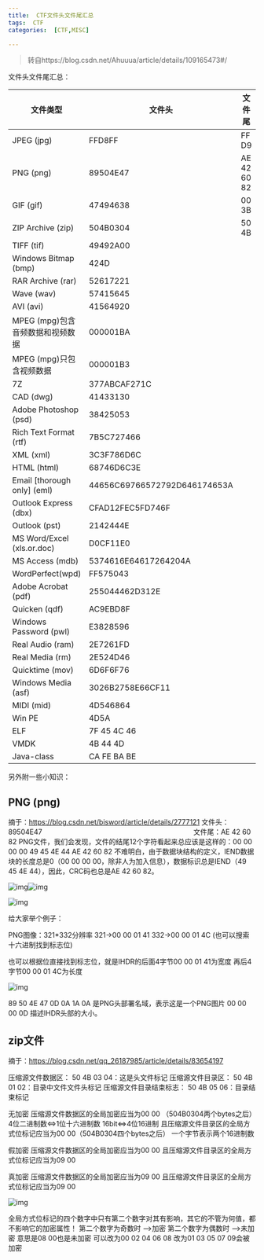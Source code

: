```yaml
---
title:  CTF文件头文件尾汇总
tags:  CTF
categories:  [CTF,MISC]

---
```


> 转自https://blog.csdn.net/Ahuuua/article/details/109165473#/

文件头文件尾汇总：

| 文件类型                         | 文件头                       | 文件尾      | 特征    |
| -------------------------------- | ---------------------------- | ----------- | ------- |
| JPEG (jpg)                       | FFD8FF                       | FF D9       | ÿØÿà    |
| PNG (png)                        | 89504E47                     | AE 42 60 82 | .PNG... |
| GIF (gif)                        | 47494638                     | 00 3B       | GIF89a  |
| ZIP Archive (zip)                | 504B0304                     | 50 4B       | PK..    |
| TIFF (tif)                       | 49492A00                     |             |         |
| Windows Bitmap (bmp)             | 424D                         |             | BM      |
| RAR Archive (rar)                | 52617221                     |             | Rar!... |
| Wave (wav)                       | 57415645                     |             |         |
| AVI (avi)                        | 41564920                     |             |         |
| MPEG (mpg)包含音频数据和视频数据 | 000001BA                     |             |         |
| MPEG (mpg)只包含视频数据         | 000001B3                     |             |         |
| 7Z                               | 377ABCAF271C                 |             | 7z¼¯'   |
| CAD (dwg)                        | 41433130                     |             |         |
| Adobe Photoshop (psd)            | 38425053                     |             |         |
| Rich Text Format (rtf)           | 7B5C727466                   |             |         |
| XML (xml)                        | 3C3F786D6C                   |             |         |
| HTML (html)                      | 68746D6C3E                   |             |         |
| Email [thorough only] (eml)      | 44656C69766572792D646174653A |             |         |
| Outlook Express (dbx)            | CFAD12FEC5FD746F             |             |         |
| Outlook (pst)                    | 2142444E                     |             |         |
| MS Word/Excel (xls.or.doc)       | D0CF11E0                     |             |         |
| MS Access (mdb)                  | 5374616E64617264204A         |             |         |
| WordPerfect(wpd)                 | FF575043                     |             |         |
| Adobe Acrobat (pdf)              | 255044462D312E               |             | %PDF    |
| Quicken (qdf)                    | AC9EBD8F                     |             |         |
| Windows Password (pwl)           | E3828596                     |             |         |
| Real Audio (ram)                 | 2E7261FD                     |             |         |
| Real Media (rm)                  | 2E524D46                     |             |         |
| Quicktime (mov)                  | 6D6F6F76                     |             |         |
| Windows Media (asf)              | 3026B2758E66CF11             |             |         |
| MIDI (mid)                       | 4D546864                     |             |         |
| Win PE                           | 4D5A                         |             | MZ      |
| ELF                              | 7F 45 4C 46                  |             | .ELF    |
| VMDK                             | 4B 44 4D                     |             | KDM     |
| Java-class                       | CA FE BA BE                  |             | Êþº¾    |

另外附一些小知识：

## PNG (png)

摘于：https://blog.csdn.net/bisword/article/details/2777121
文件头：89504E47　　　　　　　　　　　　　　　　　　　　　　文件尾：AE 42 60 82
PNG文件，我们会发现，文件的结尾12个字符看起来总应该是这样的：00 00 00 00 49 45 4E 44 AE 42 60 82
不难明白，由于数据块结构的定义，IEND数据块的长度总是0（00 00 00 00，除非人为加入信息），数据标识总是IEND（49 45 4E 44），因此，CRC码也总是AE 42 60 82。

![img](https://img-blog.csdnimg.cn/20201019175155622.png)![img](https://img-blog.csdnimg.cn/20201019175206371.png)

![img](https://img-blog.csdnimg.cn/2020101917522518.png?x-oss-process=image/watermark,type_ZmFuZ3poZW5naGVpdGk,shadow_10,text_aHR0cHM6Ly9ibG9nLmNzZG4ubmV0L0FodXV1YQ==,size_16,color_FFFFFF,t_70)

给大家举个例子：

PNG图像：321*332分辨率  321->00 00 01 41  332->00 00 01 4C (也可以搜索十六进制找到标志位)

也可以根据位直接找到标志位，就是IHDR的后面4字节00 00 01 41为宽度 再后4字节00 00 01 4C为长度

![img](/img/file-header/20201019175441812.png)

 89 50 4E 47 0D 0A 1A 0A 是PNG头部署名域，表示这是一个PNG图片
00 00 00 0D 描述IHDR头部的大小。

 

## zip文件

摘于：https://blog.csdn.net/qq_26187985/article/details/83654197

压缩源文件数据区： 
50 4B 03 04：这是头文件标记
压缩源文件目录区： 
50 4B 01 02：目录中文件文件头标记
压缩源文件目录结束标志： 
50 4B 05 06：目录结束标记


无加密
压缩源文件数据区的全局加密应当为00 00  （504B0304两个bytes之后）4位二进制数<=>1位十六进制数 16bit<=>4位16进制
且压缩源文件目录区的全局方式位标记应当为00 00（504B0304四个bytes之后）
一个字节表示两个16进制数

假加密
压缩源文件数据区的全局加密应当为00 00 
且压缩源文件目录区的全局方式位标记应当为09 00

真加密
压缩源文件数据区的全局加密应当为09 00 
且压缩源文件目录区的全局方式位标记应当为09 00

![img](/img/file-header/watermark,type_ZmFuZ3poZW5naGVpdGk,shadow_10,text_aHR0cHM6Ly9ibG9nLmNzZG4ubmV0L0FodXV1YQ==,size_16,color_FFFFFF,t_70)

全局方式位标记的四个数字中只有第二个数字对其有影响，其它的不管为何值，都不影响它的加密属性！ 
第二个数字为奇数时 –>加密 
第二个数字为偶数时 –>未加密
意思是08 00也是未加密 可以改为00 02 04 06 08
改为01 03 05 07 09会被加密